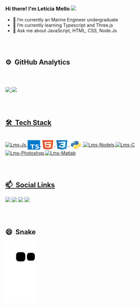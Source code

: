 ### Hi there! I'm Letícia Mello <img src="https://raw.githubusercontent.com/kaueMarques/kaueMarques/master/hi.gif" height="30px">


- 🔭 I’m currently an Marine Engineer undergraduate
- 🌱 I’m currently learning Typescript and Three.js
- 💬 Ask me about JavaScript, HTML, CSS, Node.Js


<br><br>


## ⚙️ &nbsp;GitHub Analytics
<br><br>
<div>
  <a href="https://github.com/rafaballerini">
  <img width="49%" src="https://github-readme-stats.vercel.app/api?username=LeticiaMelloS&show_icons=true&theme=dark&include_all_commits=true&count_private=true"/>
  <img width="50%" src="https://github-readme-stats.vercel.app/api/top-langs/?username=LeticiaMelloS&layout=compact&langs_count=7&theme=dark"/>
</div>

<br><br>
## 🛠 &nbsp;Tech Stack

<div style="display: inline_block"><br>
  <img align="center" alt="Lms-Js" height="30" width="40" src="https://cdn.jsdelivr.net/gh/devicons/devicon/icons/javascript/javascript-original.svg">
  <img align="center" alt="Lms-Ts" height="30" width="40" src="https://raw.githubusercontent.com/devicons/devicon/master/icons/typescript/typescript-plain.svg">
  <img align="center" alt="Lms-HTML" height="30" width="40" src="https://raw.githubusercontent.com/devicons/devicon/master/icons/html5/html5-original.svg">
  <img align="center" alt="Lms-CSS" height="30" width="40" src="https://raw.githubusercontent.com/devicons/devicon/master/icons/css3/css3-original.svg">
  <img align="center" alt="Lms-Python" height="30" width="40" src="https://raw.githubusercontent.com/devicons/devicon/master/icons/python/python-original.svg">
  <img align="center" alt="Lms-Nodejs" height="30" width="40" src="https://cdn.jsdelivr.net/gh/devicons/devicon/icons/nodejs/nodejs-original.svg">
  <img align="center" alt="Lms-C" height="30" width="40" src="https://cdn.jsdelivr.net/gh/devicons/devicon/icons/c/c-original.svg" />
  <img align="center" alt="Lms-Photoshop" height="30" width="40" src="https://cdn.jsdelivr.net/gh/devicons/devicon/icons/photoshop/photoshop-plain.svg" />
  <img align="center" alt="Lms-Matlab" height="30" width="40" src="https://cdn.jsdelivr.net/gh/devicons/devicon/icons/matlab/matlab-original.svg" />
  
<br><br>

 ## 📫 &nbsp;Social Links
 
<div> 
  <a href="https://instagram.com/lms998" target="_blank"><img src="https://img.shields.io/badge/-Instagram-%23E4405F?style=for-the-badge&logo=instagram&logoColor=white" target="_blank"></a>
 	<a href="https://www.twitch.tv/leticia_mellos" target="_blank"><img src="https://img.shields.io/badge/Twitch-9146FF?style=for-the-badge&logo=twitch&logoColor=white" target="_blank"></a>
  <a href = "mailto:leticiamellosouzalive@gmail.com"><img src="https://img.shields.io/badge/-Gmail-%23333?style=for-the-badge&logo=gmail&logoColor=white" target="_blank"></a>
  <a href="https://www.linkedin.com/in/letícia-de-mello-souza-341251224" target="_blank"><img src="https://img.shields.io/badge/-LinkedIn-%230077B5?style=for-the-badge&logo=linkedin&logoColor=white" target="_blank"></a> 
  
<br><br>
## 😄 &nbsp;Snake

  ![Snake animation](https://github.com/rafaballerini/rafaballerini/blob/output/github-contribution-grid-snake.svg)
 
</div>
